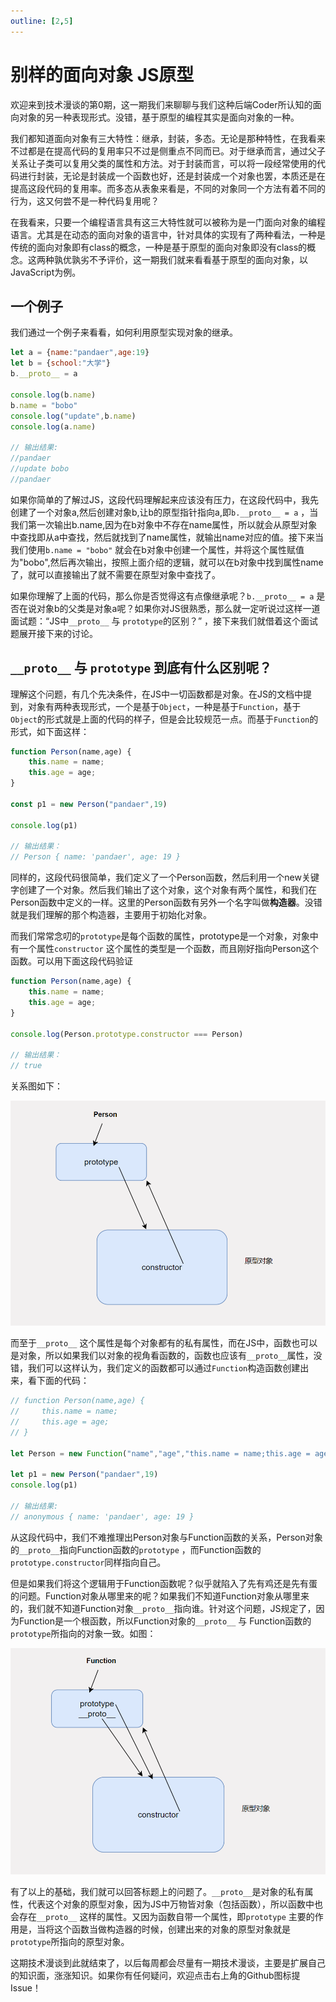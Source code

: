 ```yaml
---
outline: [2,5]
---
```




# 别样的面向对象 JS原型

欢迎来到技术漫谈的第0期，这一期我们来聊聊与我们这种后端Coder所认知的面向对象的另一种表现形式。没错，基于原型的编程其实是面向对象的一种。

我们都知道面向对象有三大特性：继承，封装，多态。无论是那种特性，在我看来不过都是在提高代码的复用率只不过是侧重点不同而已。对于继承而言，通过父子关系让子类可以复用父类的属性和方法。对于封装而言，可以将一段经常使用的代码进行封装，无论是封装成一个函数也好，还是封装成一个对象也罢，本质还是在提高这段代码的复用率。而多态从表象来看是，不同的对象同一个方法有着不同的行为，这又何尝不是一种代码复用呢？

在我看来，只要一个编程语言具有这三大特性就可以被称为是一门面向对象的编程语言。尤其是在动态的面向对象的语言中，针对具体的实现有了两种看法，一种是传统的面向对象即有class的概念，一种是基于原型的面向对象即没有class的概念。这两种孰优孰劣不予评价，这一期我们就来看看基于原型的面向对象，以JavaScript为例。

## 一个例子

我们通过一个例子来看看，如何利用原型实现对象的继承。

```javascript
let a = {name:"pandaer",age:19}
let b = {school:"大学"}
b.__proto__ = a

console.log(b.name)
b.name = "bobo"
console.log("update",b.name)
console.log(a.name)

// 输出结果:
//pandaer
//update bobo
//pandaer
```

如果你简单的了解过JS，这段代码理解起来应该没有压力，在这段代码中，我先创建了一个对象a,然后创建对象b,让b的原型指针指向a,即`b.__proto__ = a` ，当我们第一次输出b.name,因为在b对象中不存在name属性，所以就会从原型对象中查找即从a中查找，然后就找到了name属性，就输出name对应的值。接下来当我们使用`b.name = "bobo"` 就会在b对象中创建一个属性，并将这个属性赋值为"bobo",然后再次输出，按照上面介绍的逻辑，就可以在b对象中找到属性name了，就可以直接输出了就不需要在原型对象中查找了。

如果你理解了上面的代码，那么你是否觉得这有点像继承呢？`b.__proto__ = a` 是否在说对象b的父类是对象a呢？如果你对JS很熟悉，那么就一定听说过这样一道面试题：“JS中`__proto__` 与 `prototype`的区别？” ，接下来我们就借着这个面试题展开接下来的讨论。

## `__proto__` 与 `prototype` 到底有什么区别呢？

理解这个问题，有几个先决条件，在JS中一切函数都是对象。在JS的文档中提到，对象有两种表现形式，一个是基于`Object`，一种是基于`Function`，基于`Object`的形式就是上面的代码的样子，但是会比较规范一点。而基于`Function`的形式，如下面这样：

```js
function Person(name,age) {
    this.name = name;
    this.age = age;
}

const p1 = new Person("pandaer",19)

console.log(p1)

// 输出结果：
// Person { name: 'pandaer', age: 19 }
```

同样的，这段代码很简单，我们定义了一个Person函数，然后利用一个new关键字创建了一个对象。然后我们输出了这个对象，这个对象有两个属性，和我们在Person函数中定义的一样。这里的Person函数有另外一个名字叫做**构造器**。没错就是我们理解的那个构造器，主要用于初始化对象。

而我们常常念叨的`prototype`是每个函数的属性，prototype是一个对象，对象中有一个属性`constructor` 这个属性的类型是一个函数，而且刚好指向Person这个函数。可以用下面这段代码验证

```js
function Person(name,age) {
    this.name = name;
    this.age = age;
}

console.log(Person.prototype.constructor === Person)

// 输出结果：
// true
```

关系图如下：

![image-20241009091344636](images/image-20241009091344636.png)

而至于`__proto__` 这个属性是每个对象都有的私有属性，而在JS中，函数也可以是对象，所以如果我们以对象的视角看函数的，函数也应该有`__proto__`属性，没错，我们可以这样认为，我们定义的函数都可以通过`Function`构造函数创建出来，看下面的代码：

```js
// function Person(name,age) {
//     this.name = name;
//     this.age = age;
// }

let Person = new Function("name","age","this.name = name;this.age = age;")

let p1 = new Person("pandaer",19)
console.log(p1)

// 输出结果:
// anonymous { name: 'pandaer', age: 19 }
```

从这段代码中，我们不难推理出Person对象与Function函数的关系，Person对象的`__proto__`指向Function函数的`prototype` ，而Function函数的`prototype.constructor`同样指向自己。

但是如果我们将这个逻辑用于Function函数呢？似乎就陷入了先有鸡还是先有蛋的问题。Function对象从哪里来的呢？如果我们不知道Function对象从哪里来的，我们就不知道Function对象`__proto__`指向谁。针对这个问题，JS规定了，因为Function是一个根函数，所以Function对象的`__proto__` 与 Function函数的`prototype`所指向的对象一致。如图：

![image-20241009093012103](images/image-20241009093012103.png)

有了以上的基础，我们就可以回答标题上的问题了。`__proto__`是对象的私有属性，代表这个对象的原型对象，因为JS中万物皆对象（包括函数），所以函数中也会存在`__proto__` 这样的属性。又因为函数自带一个属性，即`prototype` 主要的作用是，当将这个函数当做构造器的时候，创建出来的对象的原型对象就是`prototype`所指向的原型对象。

这期技术漫谈到此就结束了，以后每周都会尽量有一期技术漫谈，主要是扩展自己的知识面，涨涨知识。如果你有任何疑问，欢迎点击右上角的Github图标提Issue！









































































































 

